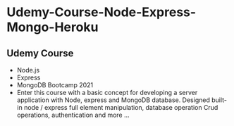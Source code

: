 # Udemy-Course-Node-Express-Mongo-Heroku
## Udemy Course 
- Node.js
- Express
- MongoDB Bootcamp 2021 
- Enter this course with a basic concept for developing a server application with Node, express and MongoDB database. Designed built-in node / express full element manipulation, database operation Crud operations, authentication and more ...
